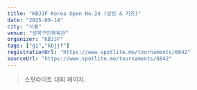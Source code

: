 ```yaml
---
title: "KBJJF Korea Open No.24 (성인 & 키즈)"
date: "2025-09-14"
city: "서울"
venue: "성북구민체육관"
organizer: "KBJJF"
tags: ["gi","kbjjf"]
registrationUrl: "https://www.spotlite.me/tournaments/6842"
sourceUrl: "https://www.spotlite.me/tournaments/6842"
---
```


> 스팟라이트 대회 페이지.
